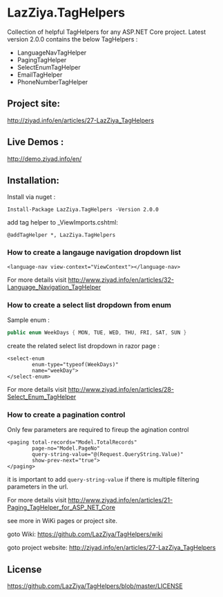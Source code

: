 # LazZiya.TagHelpers

Collection of helpful TagHelpers for any ASP.NET Core project. Latest version 2.0.0 contains the below TagHelpers :

- LanguageNavTagHelper
- PagingTagHelper
- SelectEnumTagHelper
- EmailTagHelper
- PhoneNumberTagHelper

## Project site:
http://ziyad.info/en/articles/27-LazZiya_TagHelpers

## Live Demos :
http://demo.ziyad.info/en/

## Installation:

Install via nuget :

````
Install-Package LazZiya.TagHelpers -Version 2.0.0
````

add tag helper to _ViewImports.cshtml:

````razor
@addTagHelper *, LazZiya.TagHelpers
````

### How to create a langauge navigation dropdown list
````cshtml
<language-nav view-context="ViewContext"></language-nav>
````
For more details visit http://www.ziyad.info/en/articles/32-Language_Navigation_TagHelper 


### How to create a select list dropdown from enum

Sample enum :
````cs
public enum WeekDays { MON, TUE, WED, THU, FRI, SAT, SUN }
````

create the related select list dropdown in razor page :
````razor
<select-enum 
        enum-type="typeof(WeekDays)" 
        name="weekDay">
</select-enum>
````
For more details visit http://www.ziyad.info/en/articles/28-Select_Enum_TagHelper


### How to create a pagination control

Only few parameters are required to fireup the agination control

````razor
<paging total-records="Model.TotalRecords"
        page-no="Model.PageNo"
        query-string-value="@(Request.QueryString.Value)"
        show-prev-next="true">
</paging>
````

it is important to add `query-string-value` if there is multiple filtering parameters in the url.

For more details visit http://www.ziyad.info/en/articles/21-Paging_TagHelper_for_ASP_NET_Core

see more in WiKi pages or project site.

goto Wiki: https://github.com/LazZiya/TagHelpers/wiki

goto project website: http://ziyad.info/en/articles/27-LazZiya_TagHelpers

## License
https://github.com/LazZiya/TagHelpers/blob/master/LICENSE
